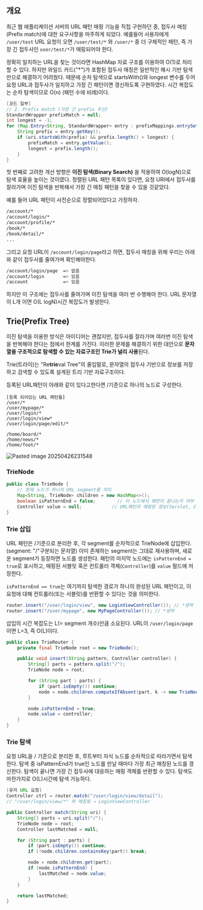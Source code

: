 ## 개요
최근 웹 애플리케이션 서버의 URL 패턴 매핑 기능을 직접 구현하던 중, 접두사 매칭(Prefix match)에 대한 요구사항을 마주하게 되었다. 예를들어 사용자에게 `/user/test` URL 요청이 오면 `/user/test/*` 와 `/user/*` 중 더 구체적인 패턴, 즉 가장 긴 접두사인 `user/test/*`가 매핑되어야 한다. 

정확히 일치하는 URL을 찾는 것이라면 HashMap 자료 구조를 이용하여 O(1)로 처리할 수 있다. 하지만 와일드 카드("\*")가 포함된 접두사 매칭은 일반적인 해시 기반 탐색만으로 해결하기 어려웠다. 때문에 순차 탐색으로 startsWith()와 longest 변수를 두어 요청 URL과 접두사가 일치하고 가장 긴 패턴이면 갱신하도록 구현하였다. 시간 복잡도는 순차 탐색이므로 O(n) (패턴 수에 비례)이다.
```java
[코드 일부]
// 2. Prefix match (가장 긴 prefix 우선)  
StandardWrapper prefixMatch = null;  
int longest = -1;  
for (Map.Entry<String, StandardWrapper> entry : prefixMappings.entrySet()) {  
    String prefix = entry.getKey();  
    if (uri.startsWith(prefix) && prefix.length() > longest) {  
        prefixMatch = entry.getValue();  
        longest = prefix.length();  
    }  
}
```

첫 번째로 고려한 개선 방향은 **이진 탐색(Binary Search)** 을 적용하여 O(logN)으로 탐색 효율을 높이는 것이였다.
정렬된 URL 패턴 목록이 있다면, 요청 URI에서 접두사를 잘라가며 이진 탐색을 반복해서 가장 긴 매칭 패턴을 찾을 수 있을 것같았다.

예를 들어 URL 패턴이 사전순으로 정렬되어있다고 가정하자.
```bash
/account/*
/account/login/*
/account/profile/*
/book/*
/book/detail/*
...
```
그리고 요청 URL이 `/account/login/page`라고 하면, 접두사 매칭을 위해 우리는 아래와 같이 접두사를 줄여가며 확인해야한다.
```bash
/account/login/page  => 없음
/account/login       => 있음
/account             => 있음
```
하지만 이 구조에는 접두사를 줄여가며 이진 탐색을 여러 번 수행해야 한다. URL 문자열이 L개 이면 O(L logN)시간 복잡도가 발생한다.


## Trie(Prefix Tree)
이진 탐색을 이용한 방식은 아이디어는 괜찮지만, 접두사를 잘라가며 여러번 이진 탐색을 반복해야 한다는 점에서 한계를 가진다.
이러한 문제를 해결하기 위한 대안으로 **문자열을 구조적으로 탐색할 수 있는 자료구조인 Trie가 널리 사용**된다.

Trie(트라이)는 "Re**trie**val Tree"의 줄임말로, 문자열의 접두사 기반으로 정보를 저장하고 검색할 수 있도록 설계된 트리 기반 자료구조이다.

등록된 URL패턴이 아래와 같이 있다고한다면 /기준으로 하나의 노드로 구성한다.
```
[등록 되어있는 URL 패턴들]
/user/*
/user/mypage/*
/user/login/*
/user/login/view*
/user/login/page/edit/*

/home/board/*
/home/news/*
/home/foot/*

```
![Pasted image 20250426231548](https://github.com/user-attachments/assets/acd58661-f4b6-4592-80c6-b9a647b25ffb)


### TrieNode
```java
public class TrieNode {
    // 현재 노드가 하나의 URL segment를 의미
    Map<String, TrieNode> children = new HashMap<>();
    boolean isPatternEnd = false;        // 이 노드에서 패턴이 끝나는지 여부
    Controller value = null;           // URL패턴과 매핑된 정보(Servlet, Controller 등)
}

```

### Trie 삽입 
URL 패턴은 /기준으로 분리한 후, 각 segment를 순차적으로 TrieNode에 삽입한다.(segment: "/"구분되는 문자열)
이미 존재하는 segment는 그대로 재사용하며, 새로운 segment가 등장하면 노드를 생성한다. 패턴의 마지막 노드에는 `isPatternEnd = true`로 표시하고, 매핑된 서블릿 혹은 컨트롤러 객체(`Controller`)를 `value` 필드에 저장한다.

`isPatternEnd == true`는 여기까지 탐색한 경로가 하나의 완성된 URL 패턴이고, 이 요청에 대해 컨트롤러(또는 서블릿)를 반환할 수 있다는 것을 의미한다.
```java
router.insert("/user/login/view", new LoginViewController()); // *생략
router.insert("/user/mypage", new MyPageController()); // *생략
```

삽입의 시간 복잡도는 L(= segment 개수)만큼 소요된다. URL이 `/user/login/page`이면 L=3, 즉 O(L)이다.
```java
public class TrieRouter {
    private final TrieNode root = new TrieNode();

    public void insert(String pattern, Controller controller) {
        String[] parts = pattern.split("/");
        TrieNode node = root;

        for (String part : parts) {
            if (part.isEmpty()) continue;
            node = node.children.computeIfAbsent(part, k -> new TrieNode());
        }

        node.isPatternEnd = true;
        node.value = controller;
    }
}

```

### Trie 탐색
요청 URL을 / 기준으로 분리한 후, 루트부터 자식 노드를 순차적으로 따라가면서 탐색한다. 탐색 중 isPatternEnd가 true인 노드를 만날 때마다 가장 최근 매칭된 노드를 갱신한다. 탐색이 끝나면 가장 긴 접두사에 대응하는 매핑 객체를 반환할 수 있다.
탐색도 마찬가지로 O(L)시간에 탐색 가능하다.
```java
[유저 URL 요청]
Controller ctrl = router.match("/user/login/view/detail"); 
// "/user/login/view/*" 와 매칭됨 → LoginViewController

```

```java
public Controller match(String uri) {
    String[] parts = uri.split("/");
    TrieNode node = root;
    Controller lastMatched = null;

    for (String part : parts) {
        if (part.isEmpty()) continue;
        if (!node.children.containsKey(part)) break;

        node = node.children.get(part);
        if (node.isPatternEnd) {
            lastMatched = node.value;
        }
    }

    return lastMatched;
}

```

